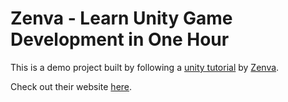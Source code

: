 
# Zenva - Learn Unity Game Development in One Hour

This is a demo project built by following a [unity tutorial](https://www.youtube.com/watch?v=yCBhbwqo4yI) by [Zenva](https://www.youtube.com/channel/UCDJVbKWW-ThFTraRklmF1IQ). 

Check out their website [here](https://academy.zenva.com/).